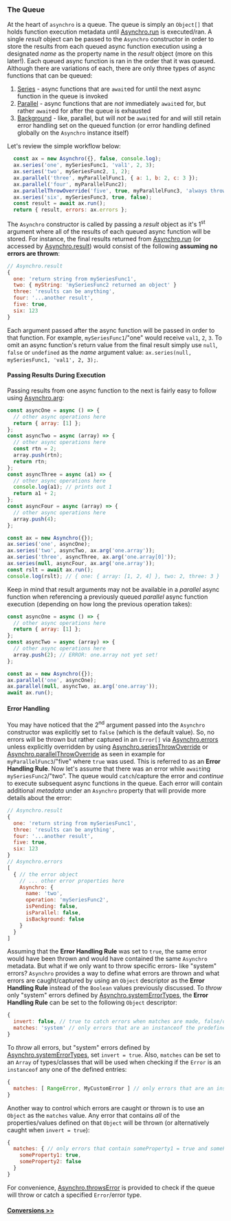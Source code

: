 ### The Queue
At the heart of `asynchro` is a queue. The queue is simply an `Object[]` that holds function execution metadata until [Asynchro.run](Asynchro.html#run) is executed/ran. A single _result_ object can be passed to the `Asynchro` constructor in order to store the results from each queued async function execution using a designated _name_ as the property name in the _result_ object (more on this later!). Each queued async function is ran in the order that it was queued. Although there are variations of each, there are only three types of async functions that can be queued:

1. [Series](Asynchro.html#series) - async functions that are `await`ed for until the next async function in the queue is invoked
2. [Parallel](Asynchro.html#parallel) - async functions that are _not_ immediately `await`ed for, but rather `await`ed for after the queue is exhausted
3. [Background](Asynchro.html#background) - like, parallel, but will _not_ be `await`ed for and will still retain error handling set on the queued function (or error handling defined globally on the `Asynchro` instance itself)

Let's review the simple workflow below:
```js
  const ax = new Asynchro({}, false, console.log);
  ax.series('one', mySeriesFunc1, 'val1', 2, 3);
  ax.series('two', mySeriesFunc2, 1, 2);
  ax.parallel('three', myParallelFunc1, { a: 1, b: 2, c: 3 });
  ax.parallel('four', myParallelFunc2);
  ax.parallelThrowOverride('five', true, myParallelFunc3, 'always throw errors');
  ax.series('six', mySeriesFunc3, true, false);
  const result = await ax.run();
  return { result, errors: ax.errors };
```
The `Asynchro` constructor is called by passing a _result_ object as it's 1<sup>st</sup> argument where all of the results of each queued async function will be stored. For instance, the final results returned from [Asynchro.run](Asynchro.html#run) (or accessed by [Asynchro.result](Asynchro.html#result)) would consist of the following __assuming no errors are thrown__:
```js
// Asynchro.result
{
  one: 'return string from mySeriesFunc1',
  two: { myString: 'mySeriesFunc2 returned an object' }
  three: 'results can be anything',
  four: '...another result',
  five: true,
  six: 123
}
```
Each argument passed after the async function will be passed in order to that function. For example, `mySeriesFunc1`/"one" would receive `val1`, `2`, `3`.
To omit an async function's return value from the final result simply use `null`, `false` or `undefined` as the _name_ argument value: `ax.series(null, mySeriesFunc1, 'val1', 2, 3);`.

#### Passing Results During Execution
Passing results from one async function to the next is fairly easy to follow using [Asynchro.arg](Asynchro.html#arg):
```js
const asyncOne = async () => {
  // other async operations here
  return { array: [1] };
};
const asyncTwo = async (array) => {
  // other async operations here
  const rtn = 2;
  array.push(rtn);
  return rtn;
};
const asyncThree = async (a1) => {
  // other async operations here
  console.log(a1); // prints out 1
  return a1 + 2;
};
const asyncFour = async (array) => {
  // other async operations here
  array.push(4);
};

const ax = new Asynchro({});
ax.series('one', asyncOne);
ax.series('two', asyncTwo, ax.arg('one.array'));
ax.series('three', asyncThree, ax.arg('one.array[0]'));
ax.series(null, asyncFour, ax.arg('one.array'));
const rslt = await ax.run();
console.log(rslt); // { one: { array: [1, 2, 4] }, two: 2, three: 3 }
```
Keep in mind that result arguments may not be available in a _parallel_ async function when referencing a previously queued _parallel_ async function execution (depending on how long the previous operation takes):
```js
const asyncOne = async () => {
  // other async operations here
  return { array: [1] };
};
const asyncTwo = async (array) => {
  // other async operations here
  array.push(2); // ERROR: one.array not yet set!
};

const ax = new Asynchro({});
ax.parallel('one', asyncOne);
ax.parallel(null, asyncTwo, ax.arg('one.array'));
await ax.run();
```

#### Error Handling
You may have noticed that the 2<sup>nd</sup> argument passed into the `Asynchro` constructor was explicitly set to `false` (which is the default value). So, no errors will be thrown but rather captured in an `Error[]` via [Asynchro.errors](Asynchro.html#errors) unless explicitly overridden by using [Asynchro.seriesThrowOverride](Asynchro.html#seriesThrowOverride) or [Asynchro.parallelThrowOverride](Asynchro.html#parallelThrowOverride) as seen in example for `myParallelFunc3`/"five" where `true` was used. This is referred to as an __Error Handling Rule__. Now let's assume that there was an error while `await`ing `mySeriesFunc2`/"two". The queue would `catch`/capture the error and _continue_ to execute subsequent async functions in the queue. Each error will contain additional _metadata_ under an `Asynchro` property that will provide more details about the error:
```js
// Asynchro.result
{
  one: 'return string from mySeriesFunc1',
  three: 'results can be anything',
  four: '...another result',
  five: true,
  six: 123
}
// Asynchro.errors
[
  { // the error object
    // ... other error properties here
    Asynchro: {
      name: 'two',
      operation: 'mySeriesFunc2',
      isPending: false,
      isParallel: false,
      isBackground: false
    }
  }
]
```
Assuming that the __Error Handling Rule__ was set to `true`, the same error would have been thrown and would have contained the same `Asynchro` metadata. But what if we only want to throw specific errors- like "system" errors? `Asynchro` provides a way to define what errors are thrown and what errors are caught/captured by using an `Object` descriptor as the __Error Handling Rule__ instead of the `Boolean` values previously discussed.
To _throw_ only "system" errors defined by [Asynchro.systemErrorTypes](Asynchro.html#systemErrorTypes), the __Error Handling Rule__ can be set to the following `Object` descriptor:
```js
{
  invert: false, // true to catch errors when matches are made, false/omit to throw errors when matches are made
  matches: 'system' // only errors that are an instanceof the predefined "system" error classes will be thrown 
}
```
To _throw_ all errors, but "system" errors defined by [Asynchro.systemErrorTypes](Asynchro.html#systemErrorTypes), set `invert = true`. Also, `matches` can be set to an `Array` of types/classes that will be used when checking if the `Error` is an `instanceof` any one of the defined entries:
```js
{
  matches: [ RangeError, MyCustomError ] // only errors that are an instanceof RangeError or MyCustomError will be thrown 
}
```
Another way to control which errors are caught or thrown is to use an `Object` as the `matches` value. Any error that contains _all_ of the properties/values defined on that `Object` will be thrown (or alternatively caught when `invert = true`):
```js
{
  matches: { // only errors that contain someProperty1 = true and someProperty2 = false will be thrown
    someProperty1: true,
    someProperty2: false
  } 
}
```
For convenience, [Asynchro.throwsError](Asynchro.html#throwsError) is provided to check if the queue will throw or catch a specified `Error`/error type.

#### [Conversions >>](tutorial-3-conversion.html)
